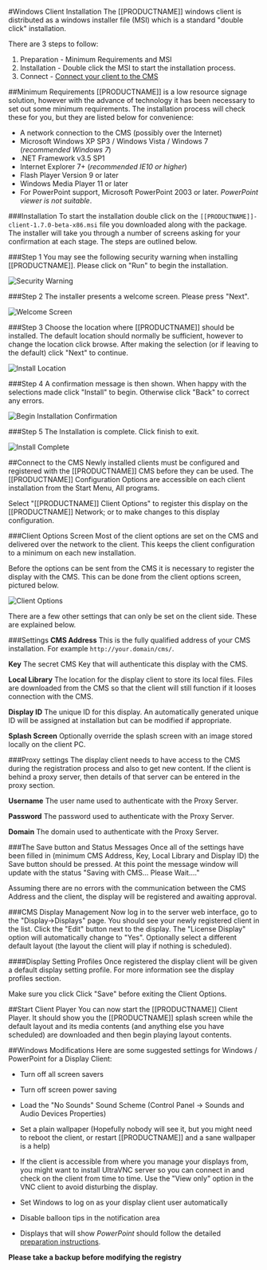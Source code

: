 <!--toc=getting_started-->
#Windows Client Installation
The [[PRODUCTNAME]] windows client is distributed as a windows installer file (MSI) which is a standard "double click" installation.

There are 3 steps to follow:
1. Preparation - Minimum Requirements and MSI
2. Installation - Double click the MSI to start the installation process.
3. Connect - [Connect your client to the CMS](#configuration)

##Minimum Requirements
[[PRODUCTNAME]] is a low resource signage solution, however with the advance of technology it has been necessary to set out some minimum requirements. The installation process will check these for you, but they are listed below for convenience:

- A network connection to the CMS (possibly over the Internet)
- Microsoft Windows XP SP3 / Windows Vista / Windows 7 (*recommended Windows 7*)
- .NET Framework v3.5 SP1
- Internet Explorer 7+ (*recommended IE10 or higher*)
- Flash Player Version 9 or later
- Windows Media Player 11 or later
- For PowerPoint support, Microsoft PowerPoint 2003 or later. *PowerPoint viewer is not suitable*.


###Installation
To start the installation double click on the `[[PRODUCTNAME]]-client-1.7.0-beta-x86.msi` file you downloaded along with the package. The installer will take you through a number of screens asking for your confirmation at each stage. The steps are outlined below.

###Step 1
You may see the following security warning when installing [[PRODUCTNAME]]. Please click on "Run" to begin the installation.

![Security Warning](img/windows_setup_security.png)

###Step 2
The installer presents a welcome screen. Please press "Next".

![Welcome Screen](img/windows_setup1.png)

###Step 3
Choose the location where [[PRODUCTNAME]] should be installed. The default location should normally be sufficient, however to change the location click browse. After making the selection (or if leaving to the default) click "Next" to continue.

![Install Location](img/windows_setup2.png)

###Step 4
A confirmation message is then shown. When happy with the selections made click "Install" to begin. Otherwise click "Back" to correct any errors.

![Begin Installation Confirmation](img/windows_setup3.png)

###Step 5
The Installation is complete. Click finish to exit.

![Install Complete](img/windows_setup4.png)

<a name="configuration"></a>
##Connect to the CMS
Newly installed clients must be configured and registered with the [[PRODUCTNAME]] CMS before they can be used. The [[PRODUCTNAME]] Configuration Options are accessible on each client installation from the Start Menu, All programs.

Select "[[PRODUCTNAME]] Client Options" to register this display on the [[PRODUCTNAME]] Network; or to make changes to this display configuration.

###Client Options Screen
Most of the client options are set on the CMS and delivered over the network to the client. This keeps the client configuration to a minimum on each new installation.

Before the options can be sent from the CMS it is necessary to register the display with the CMS. This can be done from the client options screen, pictured below. 

![Client Options](img/windows_settings_gen.png)

There are a few other settings that can only be set on the client side. These are explained below.

###Settings
**CMS Address**
This is the fully qualified address of your CMS installation. For example `http://your.domain/cms/`.

**Key**
The secret CMS Key that will authenticate this display with the CMS.

**Local Library**
The location for the display client to store its local files. Files are downloaded from the CMS so that the client will still function if it looses connection with the CMS.

**Display ID**
The unique ID for this display. An automatically generated unique ID will be assigned at installation but can be modified if appropriate.

**Splash Screen**
Optionally override the splash screen with an image stored locally on the client PC.

###Proxy settings
The display client needs to have access to the CMS during the registration process and also to get new content. If the client is behind a proxy server, then details of that server can be entered in the proxy section.

**Username**
The user name used to authenticate with the Proxy Server.

**Password**
The password used to authenticate with the Proxy Server.

**Domain**
The domain used to authenticate with the Proxy Server.

###The Save button and Status Messages
Once all of the settings have been filled in (minimum CMS Address, Key, Local 
Library and Display ID) the Save button should be pressed. At this point the message window will update with the status "Saving with CMS... Please Wait...."

Assuming there are no errors with the communication between the CMS Address and the client, the display will be registered and awaiting approval.

###CMS Display Management
Now log in to the server web interface, go to the "Display->Displays" page. You should see your newly registered client in the list. Click the "Edit" button next to the display. The "License Display" option will automatically change to "Yes". Optionally select a different default layout (the layout the client will play if nothing is scheduled).

####Display Setting Profiles
Once registered the display client will be given a default display setting profile. For more information see the display profiles section.

Make sure you click Click "Save" before exiting the Client Options.

##Start Client Player
You can now start the [[PRODUCTNAME]] Client Player. It should show you the [[PRODUCTNAME]] splash screen while the default layout and its media contents (and anything else you have scheduled) are downloaded and then begin playing layout contents.

##Windows Modifications
Here are some suggested settings for Windows / PowerPoint for a Display Client:

- Turn off all screen savers
- Turn off screen power saving
- Load the "No Sounds" Sound Scheme (Control Panel -> Sounds and Audio Devices Properties)
- Set a plain wallpaper (Hopefully nobody will see it, but you might need to reboot the client, or restart [[PRODUCTNAME]] and a sane wallpaper is a help)
- If the client is accessible from where you manage your displays from, you might want to install UltraVNC server so you can connect in and check on the client from time to time. Use the "View only" option in the VNC client to avoid disturbing the display.
- Set Windows to log on as your display client user automatically
- Disable balloon tips in the notification area

- Displays that will show _PowerPoint_ should follow the detailed [preparation instructions](media_powerpoint.html#machine_preparation).

**Please take a backup before modifying the registry**